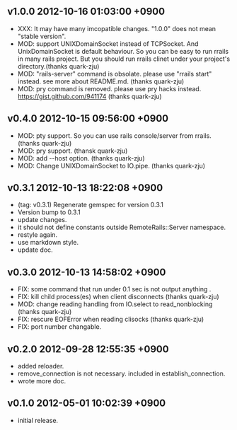 v1.0.0				2012-10-16 01:03:00 +0900
------------------------------------------------------------------------
 - XXX: It may have many imcopatible changes. "1.0.0" does not mean "stable version".
 - MOD: support UNIXDomainSocket instead of TCPSocket. And UnixDomainSocket is default behaviour. So you can be easy to run rrails in many rails project. But you should run rrails clinet under your project's directory.(thanks quark-zju)
 - MOD: "rails-server" command is obsolate. please use "rrails start" instead. see more about README.md. (thanks quark-zju)
 - MOD: pry command is removed. please use pry hacks instead. https://gist.github.com/941174 (thanks quark-zju)

v0.4.0				2012-10-15 09:56:00 +0900
------------------------------------------------------------------------
 - MOD: pty support. So you can use rails console/server from rrails. (thanks quark-zju)
 - MOD: pry support. (thansk quark-zju)
 - MOD: add --host option. (thanks quark-zju)
 - MOD: Change UNIXDomainSocket to IO.pipe. (thanks quark-zju)

v0.3.1				2012-10-13 18:22:08 +0900
------------------------------------------------------------------------
 - (tag: v0.3.1) Regenerate gemspec for version 0.3.1
 - Version bump to 0.3.1
 - update changes.
 - it should not define constants outside RemoteRails::Server namespace.
 - restyle again.
 - use markdown style.
 - update doc.

v0.3.0				2012-10-13 14:58:02 +0900
------------------------------------------------------------------------
 - FIX: some command that run under 0.1 sec is not output anything .
 - FIX: kill child process(es) when client disconnects (thanks quark-zju)
 - MOD: change reading handling from IO.select to read_nonblocking (thanks quark-zju)
 - FIX: rescure EOFError when reading clisocks (thanks quark-zju)
 - FIX: port number changable.

v0.2.0				2012-09-28 12:55:35 +0900
------------------------------------------------------------------------
 - added reloader.
 - remove_connection is not necessary. included in establish_connection.
 - wrote more doc.

v0.1.0				2012-05-01 10:02:39 +0900
------------------------------------------------------------------------
 - initial release.
